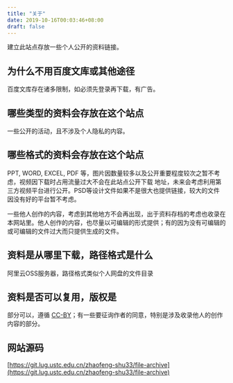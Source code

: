```yaml
---
title: "关于"
date: 2019-10-16T00:03:46+08:00
draft: false
---
```


建立此站点存放一些个人公开的资料链接。

## 为什么不用百度文库或其他途径
百度文库存在诸多限制，如必须先登录再下载，有广告。

## 哪些类型的资料会存放在这个站点
一些公开的活动，且不涉及个人隐私的内容。

## 哪些格式的资料会存放在这个站点
PPT, WORD, EXCEL, PDF 等，图片因数量较多以及公开重要程度较次之暂不考虑，视频因下载时占用流量过大不会在此站点公开下载
地址，未来会考虑利用第三方视频平台进行公开。PSD等设计文件如果不是很大也提供链接，较大的文件因没有好的平台暂不考虑。

一些他人创作的内容，考虑到其他地方不会再出现，出于资料存档的考虑也收录在本网站里。他人创作的内容，也尽量以可编辑的形式提供；有的因为没有可编辑的或可编辑的文件过大而只提供生成的文件。

## 资料是从哪里下载，路径格式是什么
阿里云OSS服务器，路径格式类似个人网盘的文件目录

## 资料是否可以复用，版权是
部分可以，遵循 [CC-BY](https://baike.baidu.com/item/知识共享)；有一些要征询作者的同意，特别是涉及收录他人的创作内容的部分。

## 网站源码
[https://git.lug.ustc.edu.cn/zhaofeng-shu33/file-archive](https://git.lug.ustc.edu.cn/zhaofeng-shu33/file-archive)